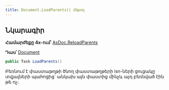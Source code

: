 ```yaml
---
title: Document.LoadParents() մեթոդ
---
```


## Նկարագիր

**Համարժեքը 4x-ում՝** [AsDoc.ReloadParents](https://armsoft.github.io/as4x-docs/HTM/ProgrGuide/Functions/ASDOC/ReloadParents.html)

**Դաս՝** [Document](../document.md)

```c#
public Task LoadParents()
```

Բեռնում է փաստաթղթի ծնող փաստաթղթերի isn-ների ցուցակը տվյալների պահոցից` անկախ այն փաստից մինչև այդ բեռնված էին թե ոչ։

